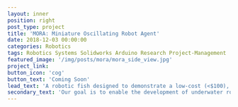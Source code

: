 ```yaml
---
layout: inner
position: right
post_type: project
title: 'MORA: Miniature Oscillating Robot Agent'
date: 2018-12-03 00:00:00
categories: Robotics
tags: Robotics Systems Solidworks Arduino Research Project-Management
featured_image: '/img/posts/mora/mora_side_view.jpg'
project_link:
button_icon: 'cog'
button_text: 'Coming Soon'
lead_text: 'A robotic fish designed to demonstrate a low-cost (<$100), small-scale (~12 cm) biomimetic actuation method for efficient swimming.'
secondary_text: 'Our goal is to enable the development of underwater robot swarms for synthetic biology testbeds and environmental monitoring in fragile environments.'
---
```


